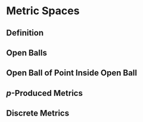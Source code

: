 # Metric Spaces


## Definition


## Open Balls


## Open Ball of Point Inside Open Ball

## $p$-Produced Metrics

## Discrete Metrics